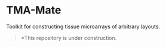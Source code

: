 # TMA-Mate
Toolkit for constructing tissue microarrays of arbitrary layouts.

> *This repository is under construction.
